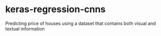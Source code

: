 # keras-regression-cnns
Predicting price of houses using a dataset that contains both visual and textual information
